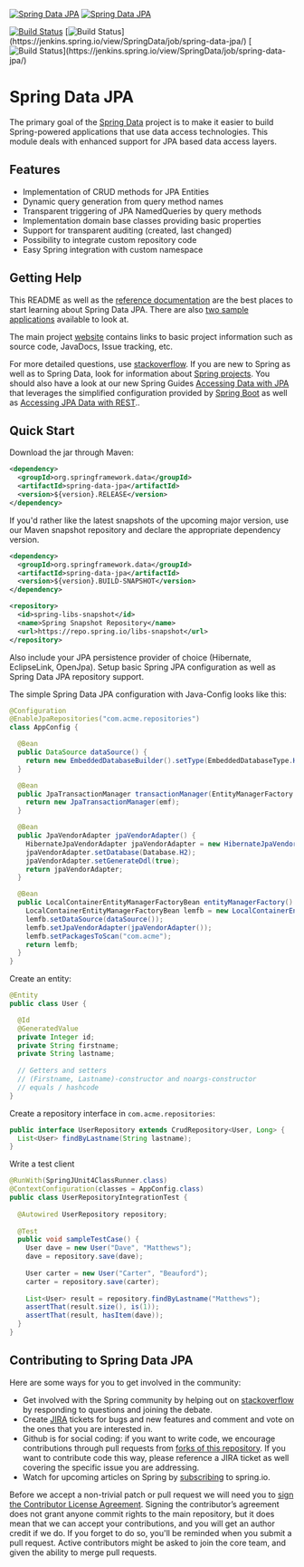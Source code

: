 [![Spring Data JPA](https://spring.io/badges/spring-data-jpa/ga.svg)](https://projects.spring.io/spring-data-jpa/#quick-start)
[![Spring Data JPA](https://spring.io/badges/spring-data-jpa/snapshot.svg)](https://projects.spring.io/spring-data-jpa/#quick-start)

[![Build Status](https://jenkins.spring.io/buildStatus/icon?job=spring-data-jpa%2Fmaster&subject=Moore%20(master))](https://jenkins.spring.io/view/SpringData/job/spring-data-jpa/)
[![Build Status](https://jenkins.spring.io/buildStatus/icon?job=spring-data-jpa%2F2.1.x&subject=Lovelace%20(2.1.x))](https://jenkins.spring.io/view/SpringData/job/spring-data-jpa/)
[![Build Status](https://jenkins.spring.io/buildStatus/icon?job=spring-data-jpa%2F1.11.x&subject=Ingalls%20(1.11.x))](https://jenkins.spring.io/view/SpringData/job/spring-data-jpa/)

# Spring Data JPA 

The primary goal of the [Spring Data](https://projects.spring.io/spring-data) project is to make it easier to build Spring-powered applications that use data access technologies. This module deals with enhanced support for JPA based data access layers.

## Features ##

* Implementation of CRUD methods for JPA Entities
* Dynamic query generation from query method names
* Transparent triggering of JPA NamedQueries by query methods
* Implementation domain base classes providing basic properties
* Support for transparent auditing (created, last changed)
* Possibility to integrate custom repository code
* Easy Spring integration with custom namespace

## Getting Help ##

This README as well as the [reference documentation](https://docs.spring.io/spring-data/data-jpa/docs/current/reference/html) are the best places to start learning about Spring Data JPA.  There are also [two sample applications](https://github.com/spring-projects/spring-data-examples) available to look at.

The main project [website](https://projects.spring.io/spring-data) contains links to basic project information such as source code, JavaDocs, Issue tracking, etc.

For more detailed questions, use [stackoverflow](https://stackoverflow.com/questions/tagged/spring-data-jpa). If you are new to Spring as well as to Spring Data, look for information about [Spring projects](https://projects.spring.io). You should also have a look at our new Spring Guides
[Accessing Data with JPA](https://spring.io/guides/gs/accessing-data-jpa/) that leverages the simplified configuration provided by [Spring Boot](https://projects.spring.io/spring-boot/) as well as [Accessing JPA Data with REST](https://spring.io/guides/gs/accessing-data-rest/)..


## Quick Start ##

Download the jar through Maven:

```xml
<dependency>
  <groupId>org.springframework.data</groupId>
  <artifactId>spring-data-jpa</artifactId>
  <version>${version}.RELEASE</version>
</dependency>
```
If you'd rather like the latest snapshots of the upcoming major version, use our Maven snapshot repository and declare the appropriate dependency version.

```xml
<dependency>
  <groupId>org.springframework.data</groupId>
  <artifactId>spring-data-jpa</artifactId>
  <version>${version}.BUILD-SNAPSHOT</version>
</dependency>

<repository>
  <id>spring-libs-snapshot</id>
  <name>Spring Snapshot Repository</name>
  <url>https://repo.spring.io/libs-snapshot</url>
</repository>
```

Also include your JPA persistence provider of choice (Hibernate, EclipseLink, OpenJpa). Setup basic Spring JPA configuration as well as Spring Data JPA repository support.

The simple Spring Data JPA configuration with Java-Config looks like this: 
```java
@Configuration
@EnableJpaRepositories("com.acme.repositories")
class AppConfig {

  @Bean
  public DataSource dataSource() {
    return new EmbeddedDatabaseBuilder().setType(EmbeddedDatabaseType.H2).build();
  }

  @Bean
  public JpaTransactionManager transactionManager(EntityManagerFactory emf) {
    return new JpaTransactionManager(emf);
  }

  @Bean
  public JpaVendorAdapter jpaVendorAdapter() {
    HibernateJpaVendorAdapter jpaVendorAdapter = new HibernateJpaVendorAdapter();
    jpaVendorAdapter.setDatabase(Database.H2);
    jpaVendorAdapter.setGenerateDdl(true);
    return jpaVendorAdapter;
  }

  @Bean
  public LocalContainerEntityManagerFactoryBean entityManagerFactory() {
    LocalContainerEntityManagerFactoryBean lemfb = new LocalContainerEntityManagerFactoryBean();
    lemfb.setDataSource(dataSource());
    lemfb.setJpaVendorAdapter(jpaVendorAdapter());
    lemfb.setPackagesToScan("com.acme");
    return lemfb;
  }
}
```

Create an entity:

```java
@Entity
public class User {

  @Id
  @GeneratedValue
  private Integer id;
  private String firstname;
  private String lastname;
       
  // Getters and setters
  // (Firstname, Lastname)-constructor and noargs-constructor
  // equals / hashcode
}
```

Create a repository interface in `com.acme.repositories`:

```java
public interface UserRepository extends CrudRepository<User, Long> {
  List<User> findByLastname(String lastname);
}
```

Write a test client

```java
@RunWith(SpringJUnit4ClassRunner.class)
@ContextConfiguration(classes = AppConfig.class)
public class UserRepositoryIntegrationTest {
     
  @Autowired UserRepository repository;
     
  @Test
  public void sampleTestCase() {
    User dave = new User("Dave", "Matthews");
    dave = repository.save(dave);
         
    User carter = new User("Carter", "Beauford");
    carter = repository.save(carter);
         
    List<User> result = repository.findByLastname("Matthews");
    assertThat(result.size(), is(1));
    assertThat(result, hasItem(dave));
  }
}
```

## Contributing to Spring Data JPA

Here are some ways for you to get involved in the community:

* Get involved with the Spring community by helping out on [stackoverflow](https://stackoverflow.com/questions/tagged/spring-data-jpa) by responding to questions and joining the debate.
* Create [JIRA](https://jira.spring.io/browse/DATAJPA) tickets for bugs and new features and comment and vote on the ones that you are interested in.  
* Github is for social coding: if you want to write code, we encourage contributions through pull requests from [forks of this repository](https://help.github.com/forking/). If you want to contribute code this way, please reference a JIRA ticket as well covering the specific issue you are addressing.
* Watch for upcoming articles on Spring by [subscribing](https://spring.io/blog) to spring.io.

Before we accept a non-trivial patch or pull request we will need you to [sign the Contributor License Agreement](https://cla.pivotal.io/sign/spring). Signing the contributor’s agreement does not grant anyone commit rights to the main repository, but it does mean that we can accept your contributions, and you will get an author credit if we do. If you forget to do so, you'll be reminded when you submit a pull request. Active contributors might be asked to join the core team, and given the ability to merge pull requests.
